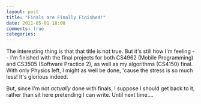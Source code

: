 ```yaml
---
layout: post
title: "Finals are Finally Finished!"
date: 2011-05-01 18:00
comments: true
categories:
---
```


The interesting thing is that that title is not true.  But it's still how I'm
feeling -- I'm finished with the final projects for both CS4962 (Mobile
Programming) and CS3505 (Software Practice 2), as well as my algorithms (CS4150)
final.  With only Physics left, I might as well be done, 'cause the stress is so
much less!  It's glorious indeed.

But, since I'm not *actually* done with finals, I suppose I should get back to
it, rather than sit here pretending I can write.  Until next time....
